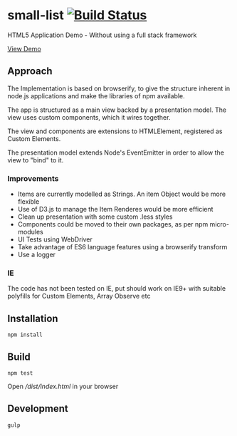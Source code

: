 # small-list [![Build Status](https://travis-ci.org/DavidBeale/simple-list.svg?branch=master)](https://travis-ci.org/DavidBeale/simple-list)

HTML5 Application Demo - Without using a full stack framework

[View Demo](http://davidbeale.github.io/simple-list/)

## Approach
The Implementation is based on browserify, to give the structure inherent in node.js applications and make the libraries of npm available.

The app is structured as a main view backed by a presentation model. The view uses custom components, which it wires together. 

The view and components are extensions to HTMLElement, registered as Custom Elements.

The presentation model extends Node's EventEmitter in order to allow the view to "bind" to it.


### Improvements
- Items are currently modelled as Strings. An item Object would be more flexible
- Use of D3.js to manage the Item Renderes would be more efficient
- Clean up presentation with some custom .less styles
- Components could be moved to their own packages, as per npm micro-modules
- UI Tests using WebDriver
- Take advantage of ES6 language features using a browserify transform
- Use a logger


### IE
The code has not been tested on IE, put should work on IE9+ with suitable polyfills for Custom Elements, Array Observe etc


## Installation

```shell
npm install
```

## Build

```shell
npm test
```

Open */dist/index.html* in your browser


## Development

```shell
gulp
```
